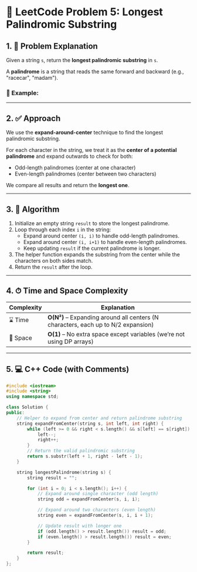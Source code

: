 # 💫 LeetCode Problem 5: Longest Palindromic Substring

## 1. 📄 Problem Explanation

Given a string `s`, return the **longest palindromic substring** in `s`.

A **palindrome** is a string that reads the same forward and backward (e.g., "racecar", "madam").

### 🔹 Example:

---

## 2. ✅ Approach

We use the **expand-around-center** technique to find the longest palindromic substring.

For each character in the string, we treat it as the **center of a potential palindrome** and expand outwards to check for both:
- Odd-length palindromes (center at one character)
- Even-length palindromes (center between two characters)

We compare all results and return the **longest one**.

---

## 3. 🧠 Algorithm

1. Initialize an empty string `result` to store the longest palindrome.
2. Loop through each index `i` in the string:
   - Expand around center `(i, i)` to handle odd-length palindromes.
   - Expand around center `(i, i+1)` to handle even-length palindromes.
   - Keep updating `result` if the current palindrome is longer.
3. The helper function expands the substring from the center while the characters on both sides match.
4. Return the `result` after the loop.

---

## 4. ⏱ Time and Space Complexity

| Complexity | Explanation                               |
|------------|-------------------------------------------|
| ⌛ Time     | **O(N²)** – Expanding around all centers (N characters, each up to N/2 expansion) |
| 🧠 Space    | **O(1)** – No extra space except variables (we’re not using DP arrays) |

---

## 5. 💻 C++ Code (with Comments)

```cpp
#include <iostream>
#include <string>
using namespace std;

class Solution {
public:
    // Helper to expand from center and return palindrome substring
    string expandFromCenter(string s, int left, int right) {
        while (left >= 0 && right < s.length() && s[left] == s[right]) {
            left--;
            right++;
        }
        // Return the valid palindromic substring
        return s.substr(left + 1, right - left - 1);
    }

    string longestPalindrome(string s) {
        string result = "";

        for (int i = 0; i < s.length(); i++) {
            // Expand around single character (odd length)
            string odd = expandFromCenter(s, i, i);

            // Expand around two characters (even length)
            string even = expandFromCenter(s, i, i + 1);

            // Update result with longer one
            if (odd.length() > result.length()) result = odd;
            if (even.length() > result.length()) result = even;
        }

        return result;
    }
};
